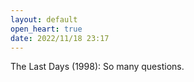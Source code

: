 ```yaml
---
layout: default
open_heart: true
date: 2022/11/18 23:17
---
```


The Last Days (1998): So many questions.
